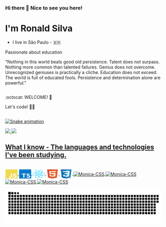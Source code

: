 ### Hi there 👋 Nice to see you here!

<!--
**rohuldson/rohuldson** is a ✨ _special_ ✨ repository because its `README.md` (this file) appears on your GitHub profile.

Here are some ideas to get you started:

- 🔭 I’m currently working on ...
- 🌱 I’m currently learning ...
- 👯 I’m looking to collaborate on ...
- 🤔 I’m looking for help with ...
- 💬 Ask me about ...
- 📫 How to reach me: ...
- 😄 Pronouns: ...
- ⚡ Fun fact: ...
-->


# I'm Ronald Silva 
- I live in São Paulo - :brazil:

Passionate about education


"Nothing in this world beats good old persistence. Talent does not surpass. Nothing more common than talented failures. Genius does not overcome. Unrecognized geniuses is practically a cliche. Education does not exceed. The world is full of educated fools. Persistence and determination alone are powerful."

## 
:octocat: WELCOME! :space_invader:

Let's code! :man_technologist: 

 <div>
  <a href="https://github.com/rohuldson">
   
##   
   ![Snake animation](https://github.com/rafaballerini/rohuldson/blob/output/github-contribution-grid-snake.svg)
   
  <img height="180em" src="https://github-readme-stats.vercel.app/api?username=rohuldson&show_icons=true&theme=radical"/>
  
  <img height="180em" src="https://github-readme-stats.vercel.app/api/top-langs/?username=rohuldson&layout=compact&langs_count=16&theme=radical"/>
   
   
</div>
 
 ## What I know - The languages and technologies I've been studying.
 
<div style="display: inline_block"><br>
 
 
  <img align="center" alt="Monica-Js" height="30" width="40" src="https://raw.githubusercontent.com/devicons/devicon/master/icons/javascript/javascript-plain.svg">
  <img align="center" alt="Monica-Ts" height="30" width="40" src="https://raw.githubusercontent.com/devicons/devicon/master/icons/typescript/typescript-plain.svg">
  <img align="center" alt="Monica-React" height="30" width="40" src="https://raw.githubusercontent.com/devicons/devicon/master/icons/react/react-original.svg">
  <img align="center" alt="Monica-HTML" height="30" width="40" src="https://raw.githubusercontent.com/devicons/devicon/master/icons/html5/html5-original.svg">
  <img align="center" alt="Monica-CSS" height="30" width="40" src="https://raw.githubusercontent.com/devicons/devicon/master/icons/css3/css3-original.svg">
 <img align="center" alt="Monica-CSS" height="30" width="40" src="https://cdn.jsdelivr.net/gh/devicons/devicon/icons/wordpress/wordpress-original.svg">
 
   <img align="center" alt="Monica-CSS" height="30" width="40" src="https://cdn.worldvectorlogo.com/logos/docker.svg">
   <img align="center" alt="Monica-CSS" height="30" width="40" src="https://cdn.worldvectorlogo.com/logos/adobe-xd.svg">
    <img align="center" alt="Monica-CSS" height="30" width="40" src="https://cdn.worldvectorlogo.com/logos/figma-1.svg">
 
  
   ![Snake animation](https://github.com/rohuldson/rohuldson/blob/output/github-contribution-grid-snake.svg)
 </div>

